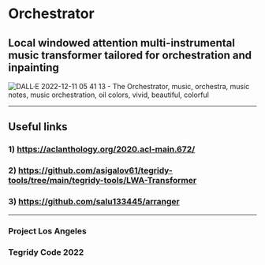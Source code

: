# Orchestrator
## Local windowed attention multi-instrumental music transformer tailored for orchestration and inpainting

![DALL·E 2022-12-11 05 41 13 - The Orchestrator, music, orchestra, music notes, music orchestration, oil colors, vivid, beautiful, colorful](https://user-images.githubusercontent.com/56325539/208037783-2189e0f3-1862-4993-9f01-b48ee6809af4.png)

***

## Useful links

### 1) https://aclanthology.org/2020.acl-main.672/
### 2) https://github.com/asigalov61/tegridy-tools/tree/main/tegridy-tools/LWA-Transformer
### 3) https://github.com/salu133445/arranger

***

### Project Los Angeles
### Tegridy Code 2022
